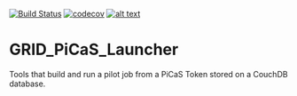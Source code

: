 [![Build Status](https://travis-ci.org/apmechev/GRID_PiCaS_Launcher.svg?branch=restructure)](https://travis-ci.org/apmechev/GRID_PiCaS_Launcher)
[![codecov](https://codecov.io/gh/apmechev/GRID_PiCaS_Launcher/branch/restructure/graph/badge.svg)](https://codecov.io/gh/apmechev/GRID_PiCaS_Launcher)
[![alt text](http://apmechev.com/img/git_repos/GRID_picastools_clones.svg "github clones since 2017-01-25")](https://github.com/apmechev/github_clones_badge)

GRID_PiCaS_Launcher
=============

Tools that build and run a pilot job from a PiCaS Token stored on a CouchDB database. 
